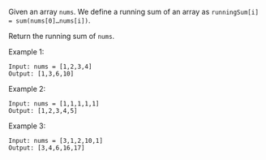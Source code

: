 Given an array `nums`. We define a running sum of an array as `runningSum[i] = sum(nums[0]…nums[i])`.

Return the running sum of `nums`.

Example 1:
```
Input: nums = [1,2,3,4]
Output: [1,3,6,10]
```

Example 2:
```
Input: nums = [1,1,1,1,1]
Output: [1,2,3,4,5]
```

Example 3:
```
Input: nums = [3,1,2,10,1]
Output: [3,4,6,16,17]
```

